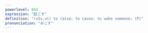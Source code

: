 ```yaml
---
powerlevel: 843
expression: "起こす"
definition: "(v5s,vt) to raise; to cause; to wake someone; (P)"
pronunciation: "おこす"
---
```

